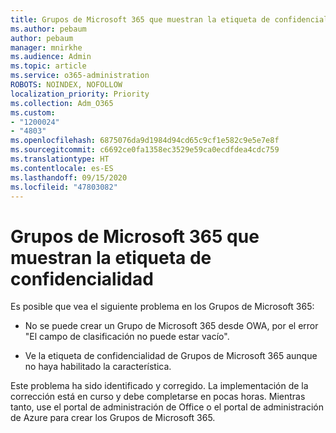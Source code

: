 ```yaml
---
title: Grupos de Microsoft 365 que muestran la etiqueta de confidencialidad
ms.author: pebaum
author: pebaum
manager: mnirkhe
ms.audience: Admin
ms.topic: article
ms.service: o365-administration
ROBOTS: NOINDEX, NOFOLLOW
localization_priority: Priority
ms.collection: Adm_O365
ms.custom:
- "1200024"
- "4803"
ms.openlocfilehash: 6875076da9d1984d94cd65c9cf1e582c9e5e7e8f
ms.sourcegitcommit: c6692ce0fa1358ec3529e59ca0ecdfdea4cdc759
ms.translationtype: HT
ms.contentlocale: es-ES
ms.lasthandoff: 09/15/2020
ms.locfileid: "47803082"
---
```

# <a name="microsoft-365-groups-showing-sensitivity-label"></a>Grupos de Microsoft 365 que muestran la etiqueta de confidencialidad

Es posible que vea el siguiente problema en los Grupos de Microsoft 365:

- No se puede crear un Grupo de Microsoft 365 desde OWA, por el error "El campo de clasificación no puede estar vacío".

- Ve la etiqueta de confidencialidad de Grupos de Microsoft 365 aunque no haya habilitado la característica.

Este problema ha sido identificado y corregido. La implementación de la corrección está en curso y debe completarse en pocas horas. Mientras tanto, use el portal de administración de Office o el portal de administración de Azure para crear los Grupos de Microsoft 365.  
